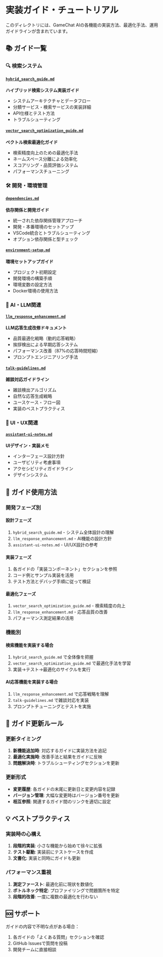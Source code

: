 # 実装ガイド・チュートリアル

このディレクトリには、GameChat AIの各機能の実装方法、最適化手法、運用ガイドラインが含まれています。

## 📚 ガイド一覧

### 🔍 検索システム

#### [`hybrid_search_guide.md`](./hybrid_search_guide.md)
**ハイブリッド検索システム実装ガイド**
- システムアーキテクチャとデータフロー
- 分類サービス・検索サービスの実装詳細
- API仕様とテスト方法
- トラブルシューティング

#### [`vector_search_optimization_guide.md`](./vector_search_optimization_guide.md)
**ベクトル検索最適化ガイド**
- 検索精度向上のための最適化手法
- ネームスペース分離による効率化
- スコアリング・品質評価システム
- パフォーマンスチューニング

### 🛠️ 開発・環境管理

#### [`dependencies.md`](./dependencies.md)
**依存関係と開発ガイド**
- 統一された依存関係管理アプローチ
- 開発・本番環境のセットアップ
- VSCode統合とトラブルシューティング
- オプション依存関係と型チェック

#### [`environment-setup.md`](./environment-setup.md)
**環境セットアップガイド**
- プロジェクト初期設定
- 開発環境の構築手順
- 環境変数の設定方法
- Docker環境の使用方法

### 🤖 AI・LLM関連

#### [`llm_response_enhancement.md`](./llm_response_enhancement.md)
**LLM応答生成改修ドキュメント**
- 品質最適化戦略（動的応答戦略）
- 挨拶検出による早期応答システム
- パフォーマンス改善（87%の応答時間短縮）
- プロンプトエンジニアリング手法

#### [`talk-guidelines.md`](./talk-guidelines.md)
**雑談対応ガイドライン**
- 雑談検出アルゴリズム
- 自然な応答生成戦略
- ユースケース・フロー図
- 実装のベストプラクティス

### 🎨 UI・UX関連

#### [`assistant-ui-notes.md`](./assistant-ui-notes.md)
**UIデザイン・実装メモ**
- インターフェース設計方針
- ユーザビリティ考慮事項
- アクセシビリティガイドライン
- デザインシステム

## 🎯 ガイド使用方法

### 開発フェーズ別

#### 設計フェーズ
1. `hybrid_search_guide.md` - システム全体設計の理解
2. `llm_response_enhancement.md` - AI機能の設計方針
3. `assistant-ui-notes.md` - UI/UX設計の参考

#### 実装フェーズ
1. 各ガイドの「実装コンポーネント」セクションを参照
2. コード例とサンプル実装を活用
3. テスト方法とデバッグ手順に従って検証

#### 最適化フェーズ
1. `vector_search_optimization_guide.md` - 検索精度の向上
2. `llm_response_enhancement.md` - 応答品質の改善
3. パフォーマンス測定結果の活用

### 機能別

#### 検索機能を実装する場合
1. `hybrid_search_guide.md` で全体像を把握
2. `vector_search_optimization_guide.md` で最適化手法を学習
3. 実装→テスト→最適化のサイクルを実行

#### AI応答機能を実装する場合
1. `llm_response_enhancement.md` で応答戦略を理解
2. `talk-guidelines.md` で雑談対応を実装
3. プロンプトチューニングとテストを実施

## 🔄 ガイド更新ルール

### 更新タイミング
1. **新機能追加時**: 対応するガイドに実装方法を追記
2. **最適化実施時**: 改善手法と結果をガイドに反映
3. **問題解決時**: トラブルシューティングセクションを更新

### 更新形式
- **変更履歴**: 各ガイドの末尾に更新日と変更内容を記録
- **バージョン管理**: 大幅な変更時はバージョン番号を更新
- **相互参照**: 関連するガイド間のリンクを適切に設定

## 💡 ベストプラクティス

### 実装時の心構え
1. **段階的実装**: 小さな機能から始めて徐々に拡張
2. **テスト駆動**: 実装前にテストケースを作成
3. **文書化**: 実装と同時にガイドも更新

### パフォーマンス重視
1. **測定ファースト**: 最適化前に現状を数値化
2. **ボトルネック特定**: プロファイリングで問題箇所を特定
3. **段階的改善**: 一度に複数の最適化を行わない

## 🆘 サポート

ガイドの内容で不明な点がある場合：
1. 各ガイドの「よくある質問」セクションを確認
2. GitHub Issuesで質問を投稿
3. 開発チームに直接相談
